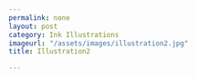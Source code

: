```yaml
---
permalink: none
layout: post
category: Ink Illustrations
imageurl: "/assets/images/illustration2.jpg"
title: Illustration2

---
```

